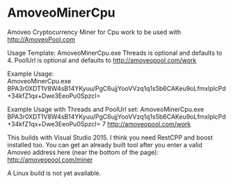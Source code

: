 # AmoveoMinerCpu
Amoveo Cryptocurrency Miner for Cpu work to be used with http://AmoveoPool.com

Usage Template:
AmoveoMinerCpu.exe <WalletAddress> <Threads> <PoolUrl>
Threads is optional and defaults to 4.
PoolUrl is optional and defaults to http://amoveopool.com/work
  
Example Usage:  
AmoveoMinerCpu.exe BPA3r0XDT1V8W4sB14YKyuu/PgC6ujjYooVVzq1q1s5b6CAKeu9oLfmxlplcPd+34kfZ1qx+Dwe3EeoPu0SpzcI=

Example Usage with Threads and PoolUrl set:
AmoveoMinerCpu.exe BPA3r0XDT1V8W4sB14YKyuu/PgC6ujjYooVVzq1q1s5b6CAKeu9oLfmxlplcPd+34kfZ1qx+Dwe3EeoPu0SpzcI= 7 http://amoveopool.com/work

This builds with Visual Studio 2015. I think you need RestCPP and boost installed too. You can get an already built tool after you enter a valid Amoveo address here (near the bottom of the page): http://amoveopool.com/miner

A Linux build is not yet available.
